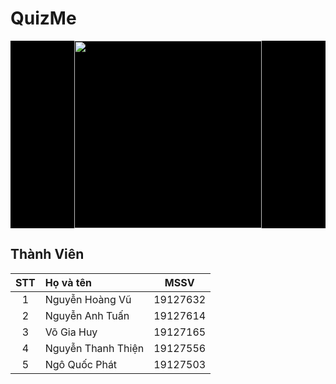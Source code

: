 # QuizMe
<p align="center" style= "background-color:black">
<img width="300" height="300" src="https://i.ibb.co/hMWfQYg/hcmus.png">
</p>

## Thành Viên

| STT     | Họ và tên                   | MSSV            |
| :-----: |:----------------------------| :--------------:|
| 1       | Nguyễn Hoàng Vũ             | 19127632        |
| 2       | Nguyễn Anh Tuấn             | 19127614        |
| 3       | Võ Gia Huy                  | 19127165        |
| 4       | Nguyễn Thanh Thiện          | 19127556        |
| 5       | Ngô Quốc Phát               | 19127503        |
